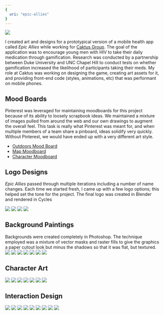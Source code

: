 ```yaml
---
{
  uri: "epic-allies"
}
---
```


<img src="http://rgbk.org/img/epic-allies-100.jpg">

<p>I created art and designs for a prototypical version of a mobile health app called <em>Epic Allies</em> while working for <a href="http://caktusgroup.com">Caktus Group</a>. The goal of the application was to encourage young men with HIV to take their daily medication through gamification. Research was conducted by a partnership between Duke University and UNC Chapel Hill to conduct tests on whether gamification increased the likelihood of participants taking their meds. My role at Caktus was working on designing the game, creating art assets for it, and providing front-end code (styles, animations, etc) that was performant on mobile phones.</p>

<h2>Mood Boards</h2>
<p>Pinterest was leveraged for maintaining moodboards for this project because of its ability to loosely scrapbook ideas. We maintained a mixture of images pulled from around the web and our own drawings to augment the overall feel. This task is really what Pinterest was meant for, and when multiple members of a team share a pinboard, ideas solidify very quickly. Without Pinterest, we would have ended up with a very different art style.</p>

- <a data-pin-do="embedBoard" data-pin-board-width="400" data-pin-scale-height="240" data-pin-scale-width="80" href="https://www.pinterest.com/fabmud/outdoors-mood-board/">Outdoors Mood Board</a>
- <a data-pin-do="embedBoard" data-pin-board-width="400" data-pin-scale-height="240" data-pin-scale-width="80" href="https://www.pinterest.com/fabmud/map-moodboard/">Map Moodboard</a>
- <a data-pin-do="embedBoard" data-pin-board-width="400" data-pin-scale-height="240" data-pin-scale-width="80" href="https://www.pinterest.com/fabmud/character-mood-board/">Character Moodboard</a>

<h2>Logo Designs</h2>
<p><em>Epic Allies</em> passed through multiple iterations including a number of name changes. Each time we started fresh, I came up with a few logo options; this helped set the tone for the project. The final logo was created in Blender and rendered in Cycles</p>
<gallery>
  <img src="http://rgbk.org/img/epic-allies-201.png">
  <img src="http://rgbk.org/img/epic-allies-202.png">
  <img src="http://rgbk.org/img/epic-allies-203.png">
  <img src="http://rgbk.org/img/epic-allies-204.jpg">
</gallery>

<h2>Background Paintings</h2>
<p>Backgrounds were created completely in Photoshop. The technique employed was a mixture of vector masks and raster fills to give the graphics a paper cutout look but minus the shadows so that it was flat, but textured.
<gallery>
  <img src="http://rgbk.org/img/epic-allies-301.png">
  <img src="http://rgbk.org/img/epic-allies-302.png">
  <img src="http://rgbk.org/img/epic-allies-303.png">
  <img src="http://rgbk.org/img/epic-allies-304.png">
  <img src="http://rgbk.org/img/epic-allies-305.png">
  <img src="http://rgbk.org/img/epic-allies-306.png">
  <img src="http://rgbk.org/img/epic-allies-307.png">
</gallery>

<h2>Character Art</h2>
<gallery>
  <img src="http://rgbk.org/img/epic-allies-401.jpg">
  <img src="http://rgbk.org/img/epic-allies-402.jpg">
  <img src="http://rgbk.org/img/epic-allies-403.jpg">
  <img src="http://rgbk.org/img/epic-allies-404.jpg">
  <img src="http://rgbk.org/img/epic-allies-405.jpg">
  <img src="http://rgbk.org/img/epic-allies-406.jpg">
  <img src="http://rgbk.org/img/epic-allies-407.jpg">
</gallery>

<h2>Interaction Design</h2>
<gallery>
  <img src="http://rgbk.org/img/epic-allies-501.png">
  <img src="http://rgbk.org/img/epic-allies-502.png">
  <img src="http://rgbk.org/img/epic-allies-503.png">
  <img src="http://rgbk.org/img/epic-allies-504.png">
  <img src="http://rgbk.org/img/epic-allies-505.png">
  <img src="http://rgbk.org/img/epic-allies-506.gif">
  <img src="http://rgbk.org/img/epic-allies-507.png">
  <img src="http://rgbk.org/img/epic-allies-508.png">
  <img src="http://rgbk.org/img/epic-allies-509.png">
</gallery>
